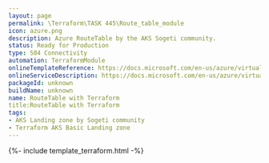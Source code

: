 ```yaml
---
layout: page
permalink: \Terraform\TASK 445\Route_table_module
icon: azure.png
description: Azure RouteTable by the AKS Sogeti community.
status: Ready for Production
type: S04 Connectivity
automation: TerraformModule
onlineTemplateReference: https://docs.microsoft.com/en-us/azure/virtual-network/tutorial-create-route-table-portal
onlineServiceDescription: https://docs.microsoft.com/en-us/azure/virtual-network/manage-route-table
packageId: unknown
buildName: unknown
name: RouteTable with Terraform
title:RouteTable with Terraform
tags:
- AKS Landing zone by Sogeti community
- Terraform AKS Basic Landing zone
---
```


{%- include template_terraform.html -%}